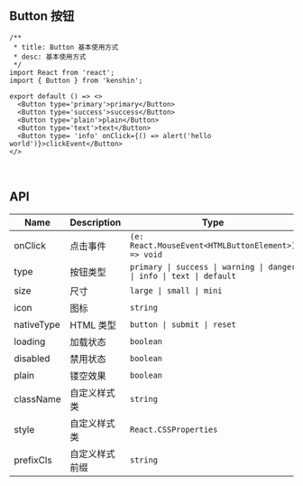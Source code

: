 ## Button 按钮

```tsx
/**
 * title: Button 基本使用方式
 * desc: 基本使用方式
 */
import React from 'react';
import { Button } from 'kenshin';

export default () => <>
  <Button type='primary'>primary</Button>
  <Button type='success'>success</Button>
  <Button type='plain'>plain</Button>
  <Button type='text'>text</Button>
  <Button type= 'info' onClick={() => alert('hello world')}>clickEvent</Button>
</>
```

<API/>


<br>

## API

| Name          | Description     | Type                                                         |    Default       |
| ------------- | --------------- | ------------------------------------------------------------ |----------------- |
| onClick       | 点击事件         |  `(e: React.MouseEvent<HTMLButtonElement>) => void `         |   `--`           |                                         |
| type          | 按钮类型         | `primary \| success \| warning \| danger \| info \| text \| default`  | `default` |
| size          | 尺寸             | `large \| small \| mini`                                     |     `--`       |
| icon          | 图标             |  `string`                                                       |      `--`          |
| nativeType    | HTML 类型        | `button \| submit \| reset`                                   |  `button`  |
| loading       | 加载状态          | `boolean`                                                      |   `false`  |
| disabled      | 禁用状态          | `boolean`                                                      |  `false`  |
| plain         | 镂空效果          | `boolean`                                                      |   `false` |
| className     | 自定义样式类       | `string`                                                       |  `--`  |
| style         | 自定义样式类       | `React.CSSProperties`                                          |  `--`  |
| prefixCls     | 自定义样式前缀      | `string`                                                      |  `--`  |
